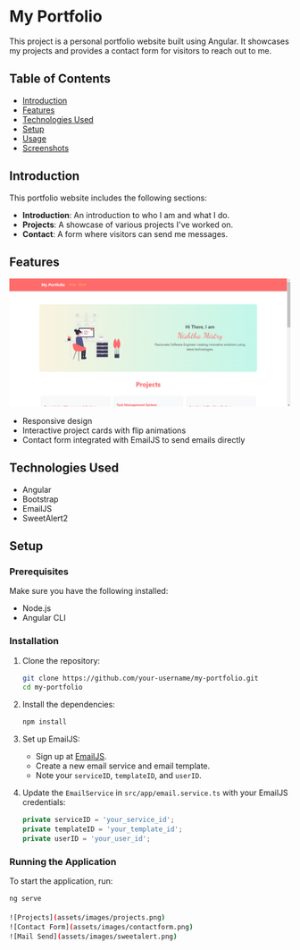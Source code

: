 # My Portfolio

This project is a personal portfolio website built using Angular. It showcases my projects and provides a contact form for visitors to reach out to me.

## Table of Contents
- [Introduction](#introduction)
- [Features](#features)
- [Technologies Used](#technologies-used)
- [Setup](#setup)
- [Usage](#usage)
- [Screenshots](#screenshots)

## Introduction

This portfolio website includes the following sections:
- **Introduction**: An introduction to who I am and what I do.
- **Projects**: A showcase of various projects I've worked on.
- **Contact**: A form where visitors can send me messages.

## Features

![Introduction](src\assets\images\intro.png)

- Responsive design
- Interactive project cards with flip animations
- Contact form integrated with EmailJS to send emails directly

## Technologies Used

- Angular
- Bootstrap
- EmailJS
- SweetAlert2

## Setup

### Prerequisites

Make sure you have the following installed:
- Node.js
- Angular CLI

### Installation

1. Clone the repository:
    ```bash
    git clone https://github.com/your-username/my-portfolio.git
    cd my-portfolio
    ```

2. Install the dependencies:
    ```bash
    npm install
    ```

3. Set up EmailJS:
    - Sign up at [EmailJS](https://www.emailjs.com/).
    - Create a new email service and email template.
    - Note your `serviceID`, `templateID`, and `userID`.

4. Update the `EmailService` in `src/app/email.service.ts` with your EmailJS credentials:
    ```typescript
    private serviceID = 'your_service_id';
    private templateID = 'your_template_id';
    private userID = 'your_user_id';
    ```

### Running the Application

To start the application, run:
```bash
ng serve

![Projects](assets/images/projects.png)
![Contact Form](assets/images/contactform.png)
![Mail Send](assets/images/sweetalert.png)
